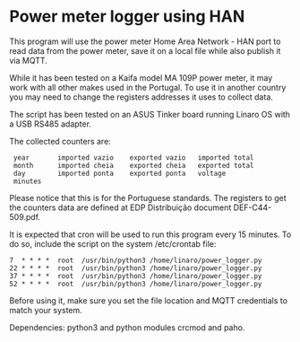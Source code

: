 # Power meter logger using HAN

This program will use the power meter Home Area Network - HAN port to read data
from the power meter, save it on a local file while also publish it via MQTT.

While it has been tested on a Kaifa model MA 109P power meter, it may work with
all other makes used in the Portugal. To use it in another country you may need
to change the registers addresses it uses to collect data.

The script has been tested on an ASUS Tinker board running Linaro OS with a
USB RS485 adapter.

The collected counters are:
```
 year       imported vazio    exported vazio   imported total
 month      imported cheia    exported cheia   exported total
 day        imported ponta    exported ponta   voltage
 minutes
```
Please notice that this is for the Portuguese standards. The registers to get
the counters data are defined at EDP Distribuição document DEF-C44-509.pdf.

It is expected that cron will be used to run this program every 15 minutes.
To do so, include the script on the system /etc/crontab file:

```
7  * * * *  root  /usr/bin/python3 /home/linaro/power_logger.py
22 * * * *  root  /usr/bin/python3 /home/linaro/power_logger.py
37 * * * *  root  /usr/bin/python3 /home/linaro/power_logger.py
52 * * * *  root  /usr/bin/python3 /home/linaro/power_logger.py
```
Before using it, make sure you set the file location and MQTT credentials to
match your system.

Dependencies: python3 and python modules crcmod and paho.
